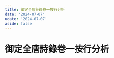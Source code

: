 ```yaml
---
title: 御定全唐詩錄卷一按行分析
date: '2024-07-07'
udate: '2024-07-07'
aside: false
---
```

# 御定全唐詩錄卷一按行分析

<LinePage :list="lines" :chapternum="1" />

<script setup>
const chapter = '卷一';
import lines from '/data/qtsl/卷一/lines.json'
</script>
